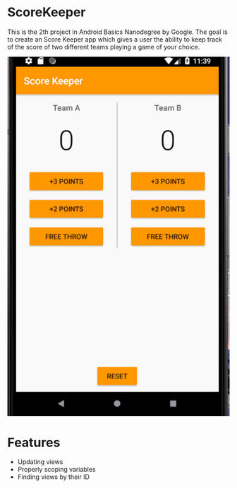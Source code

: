 # ScoreKeeper
This is the 2th project in Android Basics Nanodegree by Google. The goal is to create an Score Keeper app which gives a user the ability to keep track of the score of two different teams playing a game of your choice. 

![](https://github.com/rongchaozhou/GIF/blob/master/5.gif)

# Features
- Updating views
- Properly scoping variables
- Finding views by their ID
